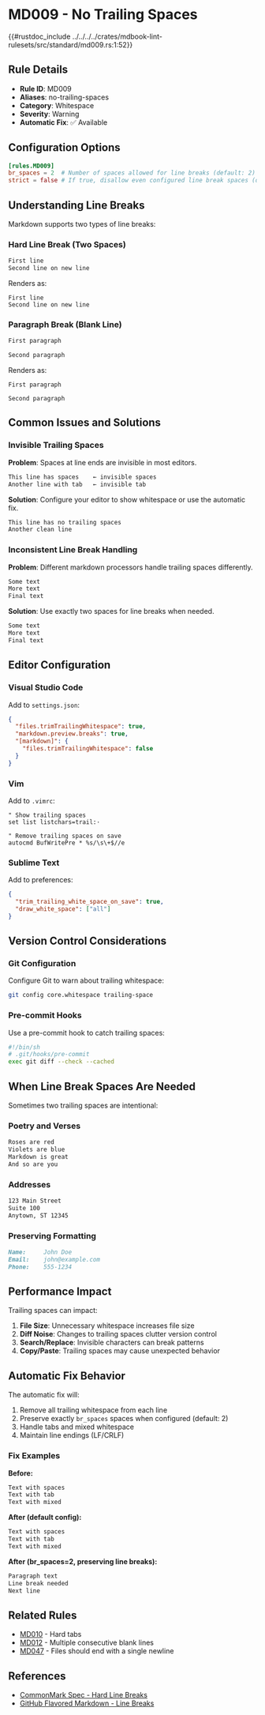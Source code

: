 # MD009 - No Trailing Spaces

{{#rustdoc_include ../../../../crates/mdbook-lint-rulesets/src/standard/md009.rs:1:52}}

## Rule Details

- **Rule ID**: MD009
- **Aliases**: no-trailing-spaces
- **Category**: Whitespace
- **Severity**: Warning
- **Automatic Fix**: ✅ Available

## Configuration Options

```toml
[rules.MD009]
br_spaces = 2  # Number of spaces allowed for line breaks (default: 2)
strict = false # If true, disallow even configured line break spaces (default: false)
```

## Understanding Line Breaks

Markdown supports two types of line breaks:

### Hard Line Break (Two Spaces)

```markdown
First line  
Second line on new line
```

Renders as:
```
First line
Second line on new line
```

### Paragraph Break (Blank Line)

```markdown
First paragraph

Second paragraph
```

Renders as:
```
First paragraph

Second paragraph
```

## Common Issues and Solutions

### Invisible Trailing Spaces

**Problem**: Spaces at line ends are invisible in most editors.

```markdown
This line has spaces    ← invisible spaces
Another line with tab	← invisible tab
```

**Solution**: Configure your editor to show whitespace or use the automatic fix.

```markdown
This line has no trailing spaces
Another clean line
```

### Inconsistent Line Break Handling

**Problem**: Different markdown processors handle trailing spaces differently.

```markdown
Some text   
More text    
Final text     
```

**Solution**: Use exactly two spaces for line breaks when needed.

```markdown
Some text  
More text  
Final text
```

## Editor Configuration

### Visual Studio Code

Add to `settings.json`:
```json
{
  "files.trimTrailingWhitespace": true,
  "markdown.preview.breaks": true,
  "[markdown]": {
    "files.trimTrailingWhitespace": false
  }
}
```

### Vim

Add to `.vimrc`:
```vim
" Show trailing spaces
set list listchars=trail:·

" Remove trailing spaces on save
autocmd BufWritePre * %s/\s\+$//e
```

### Sublime Text

Add to preferences:
```json
{
  "trim_trailing_white_space_on_save": true,
  "draw_white_space": ["all"]
}
```

## Version Control Considerations

### Git Configuration

Configure Git to warn about trailing whitespace:

```bash
git config core.whitespace trailing-space
```

### Pre-commit Hooks

Use a pre-commit hook to catch trailing spaces:

```bash
#!/bin/sh
# .git/hooks/pre-commit
exec git diff --check --cached
```

## When Line Break Spaces Are Needed

Sometimes two trailing spaces are intentional:

### Poetry and Verses

```markdown
Roses are red  
Violets are blue  
Markdown is great  
And so are you  
```

### Addresses

```markdown
123 Main Street  
Suite 100  
Anytown, ST 12345  
```

### Preserving Formatting

```markdown
Name:     John Doe  
Email:    john@example.com  
Phone:    555-1234  
```

## Performance Impact

Trailing spaces can impact:

1. **File Size**: Unnecessary whitespace increases file size
2. **Diff Noise**: Changes to trailing spaces clutter version control
3. **Search/Replace**: Invisible characters can break patterns
4. **Copy/Paste**: Trailing spaces may cause unexpected behavior

## Automatic Fix Behavior

The automatic fix will:

1. Remove all trailing whitespace from each line
2. Preserve exactly `br_spaces` spaces when configured (default: 2)
3. Handle tabs and mixed whitespace
4. Maintain line endings (LF/CRLF)

### Fix Examples

**Before:**
```markdown
Text with spaces    
Text with tab	
Text with mixed   	
```

**After (default config):**
```markdown
Text with spaces
Text with tab
Text with mixed
```

**After (br_spaces=2, preserving line breaks):**
```markdown
Paragraph text
Line break needed  
Next line
```

## Related Rules

- [MD010](./md010.md) - Hard tabs
- [MD012](./md012.md) - Multiple consecutive blank lines
- [MD047](./md047.md) - Files should end with a single newline

## References

- [CommonMark Spec - Hard Line Breaks](https://spec.commonmark.org/0.30/#hard-line-breaks)
- [GitHub Flavored Markdown - Line Breaks](https://github.github.com/gfm/#hard-line-breaks)